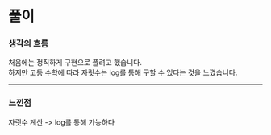# 풀이

### 생각의 흐름
처음에는 정직하게 구현으로 풀려고 했습니다.<br>
하지만 고등 수학에 따라 자릿수는 log를 통해 구할 수 있다는 것을 느꼈습니다.

---

### 느낀점
자릿수 계산 -> log를 통해 가능하다